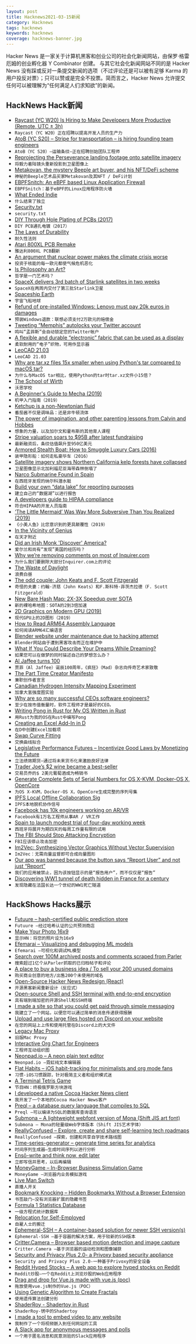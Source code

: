 ```yaml
---
layout: post
title: Hacknews2021-03-15新闻
category: Hacknews
tags: hacknews
keywords: hacknews
coverage: hacknews-banner.jpg
---
```


Hacker News 是一家关于计算机黑客和创业公司的社会化新闻网站，由保罗·格雷厄姆的创业孵化器 Y Combinator 创建。
与其它社会化新闻网站不同的是 Hacker News 没有踩或反对一条提交新闻的选项（不过评论还是可以被有足够 Karma 的用户投反对票）；只可以赞或是完全不投票。简而言之，Hacker News 允许提交任何可以被理解为“任何满足人们求知欲”的新闻。

## HackNews Hack新闻


- [Raycast (YC W20) Is Hiring to Make Developers More Productive (Remote, UTC ± 3h)](https://raycast.com/jobs)
- `Raycast（YC W20）正在招聘以提高开发人员的生产力`
- [AtoB (YC S20) – Stripe for transportation – is hiring founding team engineers](https://www.notion.so/atob/Founding-Team-Engineers-AtoB-1db448bd0b8c482db48857f04c7244cf)
- `AtoB（YC S20）–运输条纹–正在招聘创始团队工程师`
- [Reprojecting the Perseverance landing footage onto satellite imagery](https://matthewearl.github.io/2021/03/06/mars2020-reproject/)
- `将毅力着陆镜头重新投影到卫星图像上`
- [Metakovan, the mystery Beeple art buyer, and his NFT/DeFi scheme](https://amycastor.com/2021/03/14/metakovan-the-mystery-beeple-art-buyer-and-his-nft-defi-scheme/)
- `神秘的Beeple艺术品买家Metakovan及其NFT / DeFi计划`
- [EBPFSnitch: An eBPF based Linux Application Firewall](https://github.com/harporoeder/ebpfsnitch)
- `EBPFSnitch：基于eBPF的Linux应用程序防火墙`
- [What Ended Indie](https://medium.com/@bryce/what-ended-indie-76575463934d)
- `什么结束了独立`
- [Security.txt](https://securitytxt.org/)
- `security.txt`
- [DIY Through Hole Plating of PCBs (2017)](https://blog.honzamrazek.cz/2017/10/diy-through-hole-plating-of-pcbs/)
- `DIY PCB通孔电镀（2017）`
- [The Laws of Durability](https://concurrencyfreaks.blogspot.com/2021/03/the-4-laws-of-durability.html)
- `耐久性法则`
- [Atari 800XL PCB Remake](https://ezcontents.org/atari-800xl-pcb-remake)
- `雅达利800XL PCB翻新`
- [An argument that nuclear power makes the climate crisis worse](https://m.dw.com/en/nuclear-climate-mycle-schneider-renewables-fukushima/a-56712368)
- `投资于核能的每一欧元都使气候危机恶化`
- [Is Philosophy an Art?](https://www.nybooks.com/articles/2021/03/25/philosophy-an-art-jonathan-ree-witcraft/)
- `哲学是一门艺术吗？`
- [SpaceX delivers 3rd batch of Starlink satellites in two weeks](https://techcrunch.com/2021/03/14/spacex-flies-falcon-9-rocket-booster-for-a-record-9th-time-delivers-3rd-batch-of-starlink-satellites-in-two-weeks/)
- `SpaceX在两周内交付了第三批Starlink卫星`
- [Spaceship Earth](https://en.wikipedia.org/wiki/Spaceship_Earth)
- `宇宙飞船地球`
- [Refund of pre-installed Windows: Lenovo must pay 20k euros in damages](https://fsfe.org/news/2021/news-20210302-01.html)
- `预装Windows退款：联想必须支付2万欧元的赔偿金`
- [Tweeting “Memphis” autolocks your Twitter account](https://twitter.com/SwiftOnSecurity/status/1371183849712009219)
- `鸣叫“孟菲斯”会自动锁定您的Twitter帐户`
- [A flexible and durable “electronic” fabric that can be used as a display](https://www.shine.cn/news/metro/2103115812/)
- `柔软耐用的“电子”织物，可用作显示器`
- [LeoCAD 21.03](https://www.leocad.org/)
- `LeoCAD 21.03`
- [Why are tar.xz files 15x smaller when using Python's tar compared to macOS tar?](https://superuser.com/questions/1633073/why-are-tar-xz-files-15x-smaller-when-using-pythons-tar-library-compared-to-mac)
- `为什么与MacOS tar相比，使用Python的tar时tar.xz文件小15倍？`
- [The School of Wirth](http://pascal.hansotten.com/)
- `沃思学校`
- [A Beginner's Guide to Mecha (2019)](https://www.nypl.org/blog/2019/04/04/beginners-guide-mecha-manga-anime)
- `机甲入门指南（2019）`
- [Ketchup is a non-Newtonian fluid](https://www.scientificamerican.com/article/ketchup-is-not-just-a-condiment-it-is-also-a-non-newtonian-fluid/)
- `番茄酱不仅是调味品：还是非牛顿流体`
- [The power of imagination, and other parenting lessons from Calvin and Hobbes](https://www.washingtonpost.com/lifestyle/2019/04/05/power-imagination-other-parenting-lessons-calvin-hobbes/)
- `想象的力量，以及加尔文和霍布斯的其他育人课程`
- [Stripe valuation soars to $95B after latest fundraising](https://www.ft.com/content/b9949a88-6c09-4de5-92e7-73994bb2b62f)
- `最新融资后，条纹估值飙升至950亿美元`
- [Armored Stealth Boat: How to Smuggle Luxury Cars (2016)](http://www.hisutton.com/Armored%20Stealth%20Boat.html)
- `装甲隐形船：如何走私豪华车（2016）`
- [Satellite imagery shows Northern California kelp forests have collapsed](https://www.smithsonianmag.com/smart-news/satellite-imagery-shows-northern-california-kelp-forests-have-collapsed-180977214/)
- `卫星图像显示北加利福尼亚海带森林倒塌了`
- [Narco Submarine Found in Spain](http://www.hisutton.com/Narco-Submarine-Found-In-Spain.html)
- `在西班牙发现的纳尔科潜水艇`
- [Build your own “data lake” for reporting purposes](https://tech.fretlink.com/build-your-own-data-lake-for-reporting-purposes/)
- `建立自己的“数据湖”以进行报告`
- [A developers guide to HIPAA compliance](https://github.com/truevault/hipaa-compliance-developers-guide)
- `符合HIPAA的开发人员指南`
- [‘The Little Mermaid’ Was Way More Subversive Than You Realized (2019)](https://www.smithsonianmag.com/arts-culture/little-mermaid-was-way-more-subversive-you-realized-180973464/)
- `《小美人鱼》比您意识到的更具颠覆性（2019）`
- [In the Vicinity of Genius](https://www.thenation.com/article/culture/robert-fulford-glenn-gould/)
- `在天才附近`
- [Did an Irish Monk 'Discover' America?](https://www.history.com/.amp/news/did-an-irish-monk-discover-america)
- `爱尔兰和尚有“发现”美国的经历吗？`
- [Why we’re removing comments on most of Inquirer.com](https://www.inquirer.com/about/philadelphia-inquirer-comments-section-changes-20210201.html)
- `为什么我们要删除大部分Inquirer.com上的评论`
- [The Waste of Daylight](https://www.nms.ac.uk/explore-our-collections/stories/science-and-technology/the-waste-of-daylight/)
- `浪费白昼`
- [The odd couple: John Keats and F. Scott Fitzgerald](https://www.spectator.co.uk/article/the-odd-couple-john-keats-and-f-scott-fitzgerald)
- `奇怪的夫妻：约翰·济慈（John Keats）和F.斯科特·菲茨杰拉德（F. Scott Fitzgerald）`
- [New Bare Hash Map: 2X-3X Speedup over SOTA](https://github.com/wangyi-fudan/wyhash)
- `新的裸哈希地图：SOTA的2到3倍加速`
- [2D Graphics on Modern GPU (2019)](https://raphlinus.github.io/rust/graphics/gpu/2019/05/08/modern-2d.html)
- `现代GPU上的2D图形（2019）`
- [How to Read ARM64 Assembly Language](https://wolchok.org/posts/how-to-read-arm64-assembly-language/)
- `如何阅读ARM64汇编语言`
- [Blender website under maintenance due to hacking attempt](https://twitter.com/Blender/status/1371273322399404038)
- `Blender网站由于遭到黑客攻击而正在维护中`
- [What If You Could Describe Your Dreams While Dreaming?](https://nautil.us/issue/98/mind/what-if-you-could-describe-your-dreams-while-dreaming)
- `如果您可以在做梦的同时描述自己的梦想怎么办？`
- [Al Jaffee turns 100](https://www.washingtonpost.com/arts-entertainment/2021/03/13/al-jaffee-100-mad-magazine/)
- `贾菲（Al Jaffee）诞辰100周年，《疯狂》（Mad）杂志向传奇艺术家致敬`
- [The Part Time Creator Manifesto](https://www.swyx.io/part-time-creator-manifesto/)
- `兼职创作者宣言`
- [Canadian Hydrogen Intensity Mapping Experiment](https://en.wikipedia.org/wiki/Canadian_Hydrogen_Intensity_Mapping_Experiment)
- `加拿大氢强度图实验`
- [Why are so many successful CEOs software engineers?](https://iism.org/article/so-why-are-software-engineers-better-ceos-60)
- `至少在按市值衡量时，软件工程师才是最好的CEO。`
- [Writing Pong in Rust for My OS Written in Rust](https://blog.stephenmarz.com/2021/02/22/writing-pong-in-rust/)
- `用Rust为我的OS在Rust中编写Pong`
- [Creating an Excel Add-In in D](https://blog.jonharrington.org/d_excel_addin/)
- `在D中创建Excel加载项`
- [Swap Curve Fitting](https://colab.research.google.com/github/google/tf-quant-finance/blob/master/tf_quant_finance/examples/jupyter_notebooks/Swap_Curve_Fitting.ipynb)
- `交换曲线拟合`
- [Legislative Performance Futures – Incentivize Good Laws by Monetizing the Future](https://bpodgursky.com/2021/03/15/legislative-performance-futures-incentivize-good-laws-by-monetizing-the-verdict-of-history/)
- `立法绩效期货–通过将未来货币化来激励良好法律`
- [Trader Joe’s $2 wine became a best-seller](https://thehustle.co/how-trader-joes-2-wine-became-a-best-seller/)
- `交易员乔的$ 2美元葡萄酒成为畅销书`
- [Generate Complete Sets of Serial Numbers for OS X-KVM, Docker-OS X, OpenCore](https://github.com/sickcodes/osx-serial-generator)
- `为OS X-KVM，Docker-OS X，OpenCore生成完整的序列号集`
- [IPFS Local Offline Collaboration Sig](https://blog.fission.codes/ipfs-local-offline-collaboration-sig/)
- `IPFS本地脱机协作信号`
- [Facebook has 10k engineers working on AR/VR](https://www.makeuseof.com/facebook-ar-vr-development/)
- `Facebook有1万名工程师从事AR / VR工作`
- [Spain to launch modest trial of four-day working week](https://www.theguardian.com/world/2021/mar/15/spain-to-launch-trial-of-four-day-working-week)
- `西班牙将展开为期四天的每周工作量有限的试用`
- [The FBI Should Stop Attacking Encryption](https://www.eff.org/deeplinks/2021/03/fbi-should-stop-attacking-encryption-and-tell-congress-about-all-encrypted-phones)
- `FBI应该停止攻击加密`
- [Im2Vec: Synthesizing Vector Graphics Without Vector Supervision](https://arxiv.org/abs/2102.02798)
- `Im2Vec：无需向量监督即可合成向量图形`
- [Our app was banned because the button says “Report User” and not just “Report”](https://twitter.com/hermaritz/status/1371383715381805061)
- `我们的应用被禁止，因为该按钮显示的是“报告用户”，而不仅仅是“报告”`
- [Discovering WW1 tunnel of death hidden in France for a century](https://www.bbc.com/news/world-europe-56370510)
- `发现隐藏在法国长达一个世纪的WW1死亡隧道`


## HackShows Hacks展示

- [ Futuure – hash-certified public prediction store](https://futuu.re)
- `Futuure –经过哈希认证的公共预测商店`
- [ Make Your Photo 16x9](https://einaregilsson.com/make-your-photo-16x9/)
- `显示HN：将您的照片设为16x9`
- [ Efemarai – Visualizing and debugging ML models](https://efemarai.com)
- `Efemarai –可视化和调试ML模型`
- [ Search over 100M archived posts and comments scraped from Parler](https://parler.adatascienti.st)
- `搜索超过1亿个从Parler抓取的已归档帖子和评论`
- [ A place to buy a business idea / To sell your 200 unused domains](item?id=26429440)
- `购买商业创意的地方/出售200个未使用的域名`
- [ Open-Source Hacker News Redesign (React)](https://github.com/RocktimSaikia/hacker-news-redesign)
- `开源黑客新闻重新设计（反应式）`
- [ Open-source Shell and SSH terminal with end-to-end encryption](https://github.com/squidjs/terminal)
- `具有端到端加密的开源Shell和SSH终端`
- [ I made a site so that you could get paid through simple messaging](https://superpage.to/)
- `我建立了一个网站，以便您可以通过简单的消息传递获得报酬`
- [ Upload and use large files hosted on Discord on your website](https://github.com/5ut/DiskCord)
- `在您的网站上上传和使用托管在Discord上的大文件`
- [ Legacy Mac Proxy](https://jonathanalland.com/legacy-mac-proxy.html)
- `旧版Mac Proxy`
- [ Interactive Org Chart for Engineers](https://org-engine.com)
- `工程师互动组织图`
- [ Neonpad.io – A neon plain text editor](http://neonpad.io)
- `Neonpad.io –霓虹纯文本编辑器`
- [ Flat Habits – iOS habit-tracking for minimalists and org mode fans](http://xenodium.com/frictionless-org-habits-on-ios#org2308032)
- `习惯-iOS习惯跟踪，针对极简主义者和组织模式迷`
- [ A Terminal Tetris Game](https://github.com/adder46/tetris.rs)
- `节目HN：终极俄罗斯方块游戏`
- [ I developed a native Cocoa Hacker News client](https://github.com/goranmoomin/HackerNews)
- `我开发了一个本地的Cocoa Hacker News客户`
- [ Preql – a database query language that compiles to SQL](https://github.com/erezsh/Preql)
- `Preql –可以编译为SQL的数据库查询语言`
- [ Submona – A lightweight webfont version of Mona (Shift JIS art font)](https://gitlab.com/trobador/submona-web-font)
- `Submona – Mona的轻量级Web字体版本（Shift JIS艺术字体）`
- [ ReallyConfused – Explore, create and share self-learning tech roadmaps](http://www.reallyconfused.co/)
- `ReallyConfused –探索，创建和共享自学技术路线图`
- [ Time-series-generator – generate time series for analytics](https://github.com/hieunc229/time-series-generator)
- `时间序列生成器–生成时间序列以进行分析`
- [ Ensō-write and think now, edit later](https://enso.sonnet.io)
- `立即写信并思考，以后再编辑`
- [ MoneyGame – In-Browser Business Simulation Game](item?id=26448797)
- `MoneyGame –浏览器内业务模拟游戏`
- [ Live Man Switch](https://livemanswitch.com)
- `直播人开关`
- [ Bookmark Knocking – Hidden Bookmarks Without a Browser Extension](https://jstrieb.github.io/projects/hidden-bookmarks/)
- `书签敲门–没有浏览器扩展的隐藏书签`
- [ Formula 1 Statistics Database](http://www.s1.flatpackapps.com/app.php?appId=22)
- `一级方程式统计数据库`
- [ Relocation for Self-Employed](https://www.secondmentclub.com)
- `自雇人士的搬迁`
- [ Ephemeral-SSH – A container-based solution for newer SSH version(s)](https://github.com/avocadosec/ephemeral-ssh)
- `Ephemeral-SSH –基于容器的解决方案，用于较新的SSH版本`
- [ Critter.Camera – Browser based motion detection and image capture](https://critter.camera/)
- `Critter.Camera –基于浏览器的运动检测和图像捕获`
- [ Security and Privacy Plus 2.0- a Privoxy based security appliance](https://nextvectorsecurity.com/next-vector-security-announces-the-launch-of-security-and-privacy-plus-2-0/)
- `Security and Privacy Plus 2.0-一种基于Privoxy的安全设备`
- [ Reddit Hyped Stocks – A web app to explore hyped stocks on Reddit](https://github.com/lukstei/reddit-hyped-stocks)
- `Reddit炒股–一个在Reddit上浏览炒股的Web应用程序`
- [ Drag and drop for Vue.js made with vue.js (poc)](https://supraniti.github.io/vue-dnd-zone/)
- `拖放使用vue.js制作的Vue.js（POC）`
- [ Using Genetic Algorithm to Create Fractals](https://victorribeiro.com/randomFractal/)
- `使用遗传算法创建分形`
- [ ShaderRoy - Shadertoy in Rust](https://github.com/xixixao/shader-roy)
- `ShaderRoy-锈中的Shadertoy`
- [ I made a tool to embed video to any website](https://embed.so)
- `我制作了一个将视频嵌入到任何网站的工具`
- [ A Slack app for anonymous messages and polls](https://www.incognitoforslack.com/)
- `一个用于匿名消息和民意测验的Slack应用程序`

